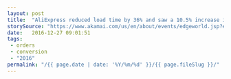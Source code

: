 ```yaml
---
layout: post
title:  "AliExpress reduced load time by 36% and saw a 10.5% increase in orders and a 27% increase in conversion for new customers."
storySource: "https://www.akamai.com/us/en/about/events/edgeworld.jsp?#edge2016futureofcommercemodal"
date:   2016-12-27 09:01:51
tags:
 - orders
 - conversion
 - "2016"
permalink: "/{{ page.date | date: '%Y/%m/%d' }}/{{ page.fileSlug }}/"
---
```


